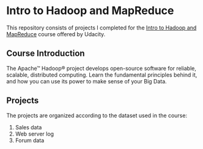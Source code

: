 # Intro to Hadoop and MapReduce
This repository consists of projects I completed for the [Intro to Hadoop and MapReduce](https://www.udacity.com/course/intro-to-hadoop-and-mapreduce--ud617) course offered by Udacity.

## Course Introduction
The Apache™ Hadoop® project develops open-source software for reliable, scalable, distributed computing. Learn the fundamental principles behind it, and how you can use its power to make sense of your Big Data.

## Projects
The projects are organized according to the dataset used in the course:  
1. Sales data
2. Web server log
3. Forum data
